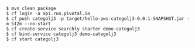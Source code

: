 
    $ mvn clean package
    $ cf login -a api.run.pivotal.io
    $ cf push categolj3 -p target/hello-pws-categolj3-0.0.1-SNAPSHOT.jar -m 512m --no-start
    $ cf create-service searchly starter demo-categolj3
    $ cf bind-service categolj3 demo-categolj3
    $ cf start categolj3